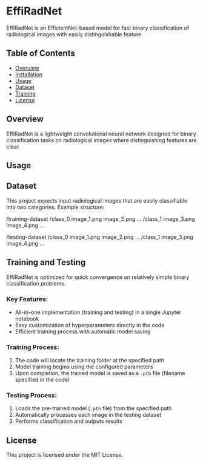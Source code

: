 # EffiRadNet
EffiRadNet is an EfficientNet-based model for fast binary classification of radiological images with easily distinguishable feature


## Table of Contents
- [Overview](#overview)
- [Installation](#installation)
- [Usage](#usage)
- [Dataset](#dataset)
- [Training](#training)
- [License](#license)


## Overview
EffiRadNet is a lightweight convolutional neural network designed for binary classification tasks on radiological images where distinguishing features are clear. 

## Usage


## Dataset
This project expects input radiological images that are easily classifiable into two categories. 
Example structure:

/training-dataset
    /class_0
        image_1.png
        image_2.png
        ...
    /class_1
        image_3.png
        image_4.png
        ...


/testing-dataset
    /class_0
        image_1.png
        image_2.png
        ...
    /class_1
        image_3.png
        image_4.png
        ...


## Training and Testing
EffiRadNet is optimized for quick convergence on relatively simple binary classification problems.

### Key Features:
- All-in-one implementation (training and testing) in a single Jupyter notebook
- Easy customization of hyperparameters directly in the code
- Efficient training process with automatic model saving

### Training Process:
1. The code will locate the training folder at the specified path
2. Model training begins using the configured parameters
3. Upon completion, the trained model is saved as a `.pth` file (filename specified in the code)

### Testing Process:
1. Loads the pre-trained model (`.pth` file) from the specified path
2. Automatically processes each image in the testing dataset
3. Performs classification and outputs results

## License
This project is licensed under the MIT License.
